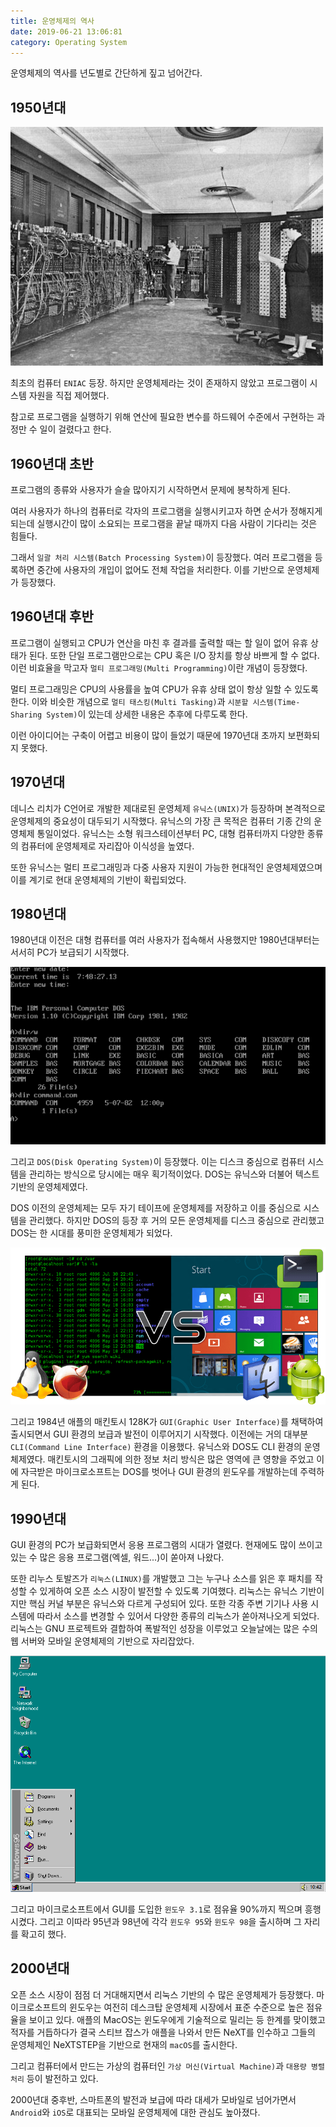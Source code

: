 ```yaml
---
title: 운영체제의 역사
date: 2019-06-21 13:06:81
category: Operating System
---
```


운영체제의 역사를 년도별로 간단하게 짚고 넘어간다.

## 1950년대

![ENIAC](./images/eniac.jpeg)

최초의 컴퓨터 `ENIAC` 등장.
하지만 운영체제라는 것이 존재하지 않았고 프로그램이 시스템 자원을 직접 제어했다.

참고로 프로그램을 실행하기 위해 연산에 필요한 변수를 하드웨어 수준에서 구현하는 과정만 수 일이 걸렸다고 한다.

## 1960년대 초반

프로그램의 종류와 사용자가 슬슬 많아지기 시작하면서 문제에 봉착하게 된다.

여러 사용자가 하나의 컴퓨터로 각자의 프로그램을 실행시키고자 하면 순서가 정해지게 되는데 실행시간이 많이 소요되는 프로그램을 끝날 때까지 다음 사람이 기다리는 것은 힘들다.

그래서 `일괄 처리 시스템(Batch Processing System)`이 등장했다. 여러 프로그램을 등록하면 중간에 사용자의 개입이 없어도 전체 작업을 처리한다. 이를 기반으로 운영체제가 등장했다.

## 1960년대 후반

프로그램이 실행되고 CPU가 연산을 마친 후 결과를 출력할 때는 할 일이 없어 유휴 상태가 된다. 또한 단일 프로그램만으로는 CPU 혹은 I/O 장치를 항상 바쁘게 할 수 없다.
이런 비효율을 막고자 `멀티 프로그래밍(Multi Programming)`이란 개념이 등장했다. 

멀티 프로그래밍은 CPU의 사용률을 높여 CPU가 유휴 상태 없이 항상 일할 수 있도록 한다. 이와 비슷한 개념으로 `멀티 태스킹(Multi Tasking)`과 `시분할 시스템(Time-Sharing System)`이 있는데
상세한 내용은 추후에 다루도록 한다.

이런 아이디어는 구축이 어렵고 비용이 많이 들었기 때문에 1970년대 초까지 보편화되지 못했다.

## 1970년대

데니스 리치가 C언어로 개발한 제대로된 운영체제 `유닉스(UNIX)`가 등장하며 본격적으로 운영체제의 중요성이 대두되기 시작했다. 유닉스의 가장 큰 목적은 컴퓨터 기종 간의 운영체제 통일이었다. 유닉스는 소형 워크스테이션부터 PC, 대형 컴퓨터까지 다양한 종류의 컴퓨터에 운영체제로 자리잡아 이식성을 높였다. 

또한 유닉스는 멀티 프로그래밍과 다중 사용자 지원이 가능한 현대적인 운영체제였으며 이를 계기로 현대 운영체제의 기반이 확립되었다. 

## 1980년대

1980년대 이전은 대형 컴퓨터를 여러 사용자가 접속해서 사용했지만 1980년대부터는 서서히 PC가 보급되기 시작했다. 

![ms-dos](./images/ms-dos.png)

그리고 `DOS(Disk Operating System)`이 등장했다. 이는 디스크 중심으로 컴퓨터 시스템을 관리하는 방식으로 당시에는 매우 획기적이었다. DOS는 유닉스와 더불어 텍스트 기반의 운영체제였다.

DOS 이전의 운영체제는 모두 자기 테이프에 운영체제를 저장하고 이를 중심으로 시스템을 관리했다. 하지만 DOS의 등장 후 거의 모든 운영체제를 디스크 중심으로 관리했고 DOS는 한 시대를 풍미한 운영체제가 되었다.

![GUI-vs-CLI](./images/GUI-vs-CLI.png)

그리고 1984년 애플의 매킨토시 128K가 `GUI(Graphic User Interface)`를 채택하여 출시되면서 GUI 환경의 보급과 발전이 이루어지기 시작했다.
이전에는 거의 대부분 `CLI(Command Line Interface)` 환경을 이용했다. 유닉스와 DOS도 CLI 환경의 운영체제였다. 매킨토시의 그래픽에 의한 정보 처리 방식은 많은 영역에 큰 영향을 주었고 이에 자극받은 마이크로소프트는 DOS를 벗어나 GUI 환경의 윈도우를 개발하는데 주력하게 된다.

## 1990년대

GUI 환경의 PC가 보급화되면서 응용 프로그램의 시대가 열렸다. 현재에도 많이 쓰이고 있는 수 많은 응용 프로그램(엑셀, 워드...)이 쏟아져 나왔다.

또한 리누스 토발즈가 `리눅스(LINUX)`를 개발했고 그는 누구나 소스를 읽은 후 패치를 작성할 수 있게하여 오픈 소스 시장이 발전할 수 있도록 기여했다. 리눅스는 유닉스 기반이지만 핵심 커널 부분은 유닉스와 다르게 구성되어 있다. 또한 각종 주변 기기나 사용 시스템에 따라서 소스를 변경할 수 있어서 다양한 종류의 리눅스가 쏟아져나오게 되었다. 리눅스는 GNU 프로젝트와 결합하여 폭발적인 성장을 이루었고 오늘날에는 많은 수의 웹 서버와 모바일 운영체제의 기반으로 자리잡았다.

![windows-95](./images/windows-95.png)

그리고 마이크로소프트에서 GUI를 도입한 `윈도우 3.1`로 점유율 90%까지 찍으며 흥행시켰다. 그리고 이따라 95년과 98년에 각각 `윈도우 95`와 `윈도우 98`을 출시하며 그 자리를 확고히 했다.

## 2000년대

오픈 소스 시장이 점점 더 거대해지면서 리눅스 기반의 수 많은 운영체제가 등장했다. 마이크로소프트의 윈도우는 여전히 데스크탑 운영체제 시장에서 표준 수준으로 높은 점유율을 보이고 있다. 애플의 MacOS는 윈도우에게 기술적으로 밀리는 등 한계를 맞이했고 적자를 거듭하다가 결국 스티브 잡스가 애플을 나와서 만든 NeXT를 인수하고 그들의 운영체제인 NeXTSTEP을 기반으로 현재의 `macOS`를 출시한다.

그리고 컴퓨터에서 만드는 가상의 컴퓨터인 `가상 머신(Virtual Machine)`과 `대용량 병렬 처리` 등이 발전하고 있다. 

2000년대 중후반, 스마트폰의 발전과 보급에 따라 대세가 모바일로 넘어가면서 `Android`와 `iOS`로 대표되는 모바일 운영체제에 대한 관심도 높아졌다.